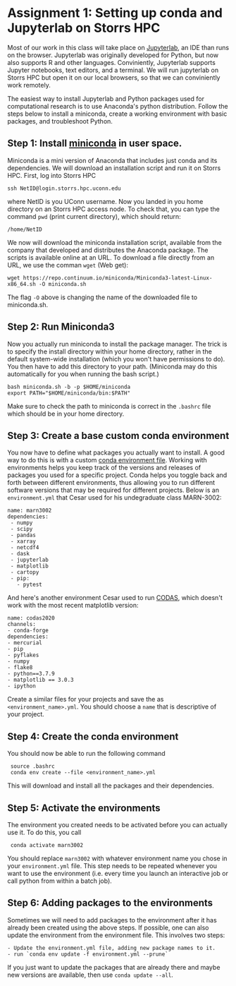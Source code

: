 # Assignment 1: Setting up conda and Jupyterlab on Storrs HPC


Most of our work in this class will take place on
[Jupyterlab](https://jupyterlab.readthedocs.io/en/stable/), an IDE than runs on
the browser. Jupyterlab was originally developed for Python, but now also
supports R and other languages. Conviniently, Jupyterlab supports Jupyter
notebooks, text editors, and a terminal. We will run jupyterlab on Storrs HPC
but open it on our local browsers, so that we can conviniently work remotely.

The easiest way to install Jupyterlab and Python packages used for
computational research is to use Anaconda's python distribution. Follow the steps below to
install a miniconda, create a working environment with basic packages, and
troubleshoot Python.

## Step 1: Install [miniconda](https://docs.conda.io/en/latest/miniconda.html) in user space.

Miniconda is a mini version of Anaconda that includes just conda and its dependencies. We will download an
installation script and run it on Storrs HPC. First, log into Storrs HPC

    ssh NetID@login.storrs.hpc.uconn.edu

where NetID is you UConn username. Now you landed in you home directory on an Storrs HPC access node. To check
that, you can type the command `pwd` (print current directory), which should return:

    /home/NetID

We now will download the miniconda installation script, available from the company that developed
and distributes the Anaconda package. The scripts is available online at an URL. To download a file
directly from an URL, we use the comman `wget` (Web get):

    wget https://repo.continuum.io/miniconda/Miniconda3-latest-Linux-x86_64.sh -O miniconda.sh

The flag `-O` above is changing the name of the downloaded file to miniconda.sh.

## Step 2: Run Miniconda3

Now you actually run miniconda to install the package manager. The trick is to specify the install directory within your home directory, rather in the default system-wide installation (which you won't have permissions to do). You then have to add this directory to your path. (Miniconda may do this automatically for you when running the bash script.)

    bash miniconda.sh -b -p $HOME/miniconda
    export PATH="$HOME/miniconda/bin:$PATH"

Make sure to check the path to miniconda is correct in the `.bashrc` file which should be in your home directory.

## Step 3: Create a base custom conda environment
You now have to define what packages you actually want to install. A good way to do this is with a custom [conda environment file](https://docs.conda.io/projects/conda/en/latest/user-guide/tasks/manage-environments.html#creating-an-environment-from-an-environment-yml-file). Working with environments helps you keep track of the versions and releases of packages you used for a specific project. Conda helps you toggle back and forth between different environments, thus allowing you to run different software versions that may be required for different projects.  Below is an `environment.yml` that Cesar used for his undegraduate class MARN-3002:

    name: marn3002
    dependencies:
     - numpy
     - scipy
     - pandas
     - xarray
     - netcdf4
     - dask
     - jupyterlab
     - matplotlib
     - cartopy
     - pip:
       - pytest

And here's another environment Cesar used to run [CODAS](https://currents.soest.hawaii.edu/docs/adcp_doc/), which doesn't work with the most recent matplotlib version:

    name: codas2020
    channels:
    - conda-forge
    dependencies:
    - mercurial
    - pip
    - pyflakes
    - numpy
    - flake8
    - python==3.7.9
    - matplotlib == 3.0.3
    - ipython

Create a similar files for your projects and save the as
`<environment_name>.yml`. You should choose a `name` that is descriptive of your project.

## Step 4: Create the conda environment

You should now be able to run the following command

     source .bashrc
     conda env create --file <environment_name>.yml

This will download and install all the packages and their dependencies.

## Step 5: Activate the environments

The environment you created needs to be activated before you can actually use it. To do this, you call

     conda activate marn3002

You should replace `marn3002` with whatever environment name you chose in your `environment.yml` file. This step needs to be repeated whenever you want to use the environment (i.e. every time you launch an interactive job or call python from within a batch job).

## Step 6: Adding packages to the environments

Sometimes we will need to add packages to the environment after it has already been created using the above steps. If possible, one can also update the environment from the environment file. This involves two steps:

    - Update the environment.yml file, adding new package names to it.
    - run `conda env update -f environment.yml --prune`

If you just want to update the packages that are already there and maybe new versions are available, then use `conda update --all`.
